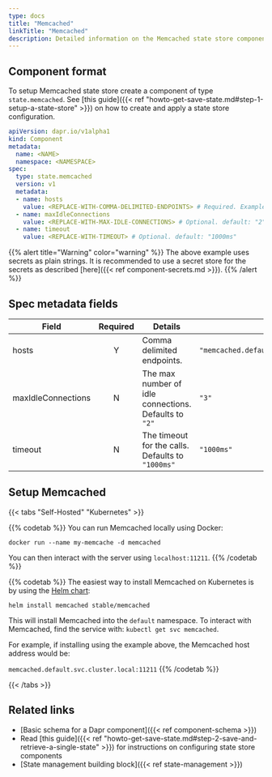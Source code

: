 ```yaml
---
type: docs
title: "Memcached"
linkTitle: "Memcached"
description: Detailed information on the Memcached state store component
---
```


## Component format

To setup Memcached state store create a component of type `state.memcached`. See [this guide]({{< ref "howto-get-save-state.md#step-1-setup-a-state-store" >}}) on how to create and apply a state store configuration.

```yaml
apiVersion: dapr.io/v1alpha1
kind: Component
metadata:
  name: <NAME>
  namespace: <NAMESPACE>
spec:
  type: state.memcached
  version: v1
  metadata:
  - name: hosts
    value: <REPLACE-WITH-COMMA-DELIMITED-ENDPOINTS> # Required. Example: "memcached.default.svc.cluster.local:11211"
  - name: maxIdleConnections
    value: <REPLACE-WITH-MAX-IDLE-CONNECTIONS> # Optional. default: "2"
  - name: timeout
    value: <REPLACE-WITH-TIMEOUT> # Optional. default: "1000ms"
```

{{% alert title="Warning" color="warning" %}}
The above example uses secrets as plain strings. It is recommended to use a secret store for the secrets as described [here]({{< ref component-secrets.md >}}).
{{% /alert %}}

## Spec metadata fields

| Field              | Required | Details | Example |
|--------------------|:--------:|---------|---------|
| hosts              | Y        | Comma delimited endpoints. | `"memcached.default.svc.cluster.local:11211"`
| maxIdleConnections | N        | The max number of idle connections. Defaults to `"2"` | `"3"`
| timeout            | N        | The timeout for the calls. Defaults to `"1000ms"` | `"1000ms"`

## Setup Memcached

{{< tabs "Self-Hosted" "Kubernetes" >}}

{{% codetab %}}
You can run Memcached locally using Docker:

```
docker run --name my-memcache -d memcached
```

You can then interact with the server using `localhost:11211`.
{{% /codetab %}}

{{% codetab %}}
The easiest way to install Memcached on Kubernetes is by using the [Helm chart](https://github.com/helm/charts/tree/master/stable/memcached):

```
helm install memcached stable/memcached
```

This will install Memcached into the `default` namespace.
To interact with Memcached, find the service with: `kubectl get svc memcached`.

For example, if installing using the example above, the Memcached host address would be:

`memcached.default.svc.cluster.local:11211`
{{% /codetab %}}

{{< /tabs >}}

## Related links
- [Basic schema for a Dapr component]({{< ref component-schema >}})
- Read [this guide]({{< ref "howto-get-save-state.md#step-2-save-and-retrieve-a-single-state" >}}) for instructions on configuring state store components
- [State management building block]({{< ref state-management >}})
